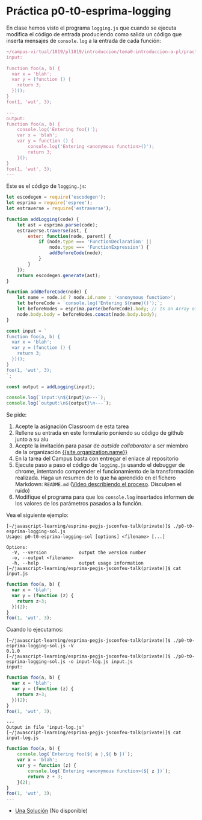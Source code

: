# Práctica p0-t0-esprima-logging

En clase hemos visto el programa `logging.js` que cuando se ejecuta modifica el código de entrada 
produciendo como salida un código que inserta  mensajes de `console.log` a la entrada de cada 
función:

```js
~/campus-virtual/1819/pl1819/introduccion/tema0-introduccion-a-pl/practicas/code(master)]$ node logging.js
input:

function foo(a, b) {
  var x = 'blah';
  var y = (function () {
    return 3;
  })();
}
foo(1, 'wut', 3);

---
output:
function foo(a, b) {
    console.log('Entering foo()');
    var x = 'blah';
    var y = function () {
        console.log('Entering <anonymous function>()');
        return 3;
    }();
}
foo(1, 'wut', 3);
---
```

Este es el código de `logging.js`: 

```js
let escodegen = require('escodegen');
let esprima = require('espree');
let estraverse = require('estraverse');

function addLogging(code) {
    let ast = esprima.parse(code);
    estraverse.traverse(ast, {
        enter: function(node, parent) {
            if (node.type === 'FunctionDeclaration' ||
                node.type === 'FunctionExpression') {
                addBeforeCode(node);
            }
        }
    });
    return escodegen.generate(ast);
}

function addBeforeCode(node) {
    let name = node.id ? node.id.name : '<anonymous function>';
    let beforeCode = `console.log('Entering ${name}()');`;
    let beforeNodes = esprima.parse(beforeCode).body; // Is an Array of ASTs
    node.body.body = beforeNodes.concat(node.body.body);
}

const input = `
function foo(a, b) {
  var x = 'blah';
  var y = (function () {
    return 3;
  })();
}
foo(1, 'wut', 3);
`;

const output = addLogging(input);

console.log(`input:\n${input}\n---`);
console.log(`output:\n${output}\n---`);
```

Se pide:

1. Acepte la asignación Classroom de esta tarea
2. Rellene su entrada en este formulario poniendo su código de github junto a su alu
3. Acepte la invitación para pasar de *outside collaborator* a ser miembro de la organización [{{site.organization.name}}](https://github.com/{{site.organization.name}})
4. En la tarea del Campus basta con entregar el enlace al repositorio
5. Ejecute paso a paso el código de `logging.js` usando el debugger de chrome, intentando comprender el funcionamiento de la transformación realizada. Haga un resumen de lo que ha aprendido en el fichero Markdown: `README.md` ([Vídeo describiendo el proceso](https://youtu.be/5cju6jLmX88). Disculpen el ruido)
6. Modifique el programa para que los `console.log` insertados informen de los valores de los parámetros pasados a la función.
   
Vea el siguiente ejemplo:

```
[~/javascript-learning/esprima-pegjs-jsconfeu-talk(private)]$ ./p0-t0-esprima-logging-sol.js 
Usage: p0-t0-esprima-logging-sol [options] <filename> [...]

Options:
  -V, --version            output the version number
  -o, --output <filename>  
  -h, --help               output usage information
[~/javascript-learning/esprima-pegjs-jsconfeu-talk(private)]$ cat input.js 
```

```js
function foo(a, b) {
  var x = 'blah';
  var y = (function (z) {
    return z+3;
  })(2);
}
foo(1, 'wut', 3);
```

Cuando lo ejecutamos:

```
[~/javascript-learning/esprima-pegjs-jsconfeu-talk(private)]$ ./p0-t0-esprima-logging-sol.js -V
0.1.0
[~/javascript-learning/esprima-pegjs-jsconfeu-talk(private)]$ ./p0-t0-esprima-logging-sol.js -o input-log.js input.js 
input:
```
```js
function foo(a, b) {
  var x = 'blah';
  var y = (function (z) {
    return z+3;
  })(2);
}
foo(1, 'wut', 3);
```
```
---
Output in file 'input-log.js'
[~/javascript-learning/esprima-pegjs-jsconfeu-talk(private)]$ cat input-log.js
```
```js
function foo(a, b) {
    console.log(`Entering foo(${ a },${ b })`);
    var x = 'blah';
    var y = function (z) {
        console.log(`Entering <anonymous function>(${ z })`);
        return z + 3;
    }(2);
}
foo(1, 'wut', 3);
---
```

* [Una Solución](https://github.com/ULL-ESIT-GRADOII-PL/esprima-pegjs-jsconfeu-talk-private/blob/private/p0-t0-esprima-logging-sol.js) (No disponible)